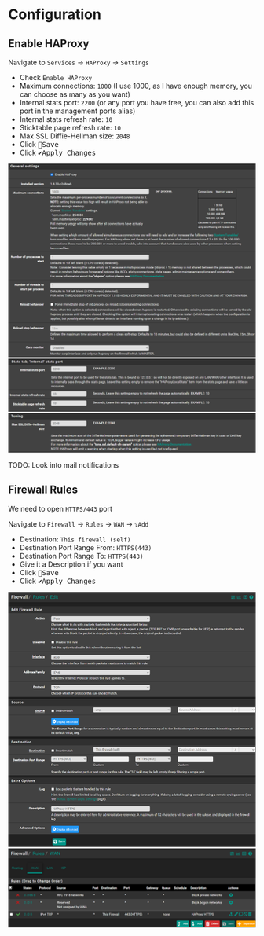 # Configuration

## Enable HAProxy

Navigate to `Services` -> `HAProxy` -> `Settings`

- Check `Enable HAProxy`
- Maximum connections: `1000` (I use 1000, as I have enough memory, you can choose as many as you want)
- Internal stats port: `2200` (or any port you have free, you can also add this port in the management ports alias)
- Internal stats refresh rate: `10`
- Sticktable page refresh rate: `10`
- Max SSL Diffie-Hellman size: `2048`
- Click <kbd>💾Save</kbd>
- Click <kbd>✔️Apply Changes</kbd>

![haproxy-set1](img/haproxy-set1.png)
![haproxy-set2](img/haproxy-set2.png)
![haproxy-set3](img/haproxy-set3.png)

TODO: Look into mail notifications

## Firewall Rules

We need to open `HTTPS/443` port

Navigate to `Firewall` -> `Rules` -> `WAN` -> `⤵️Add`

- Destination: `This firewall (self)`
- Destination Port Range From: `HTTPS(443)`
- Destination Port Range To: `HTTPS(443)`
- Give it a Description if you want
- Click <kbd>💾Save</kbd>
- Click <kbd>✔️Apply Changes</kbd>

![haproxy-rule](img/haproxy-rule.png)
![haproxy-rule-view](img/haproxy-rule-view.png)
